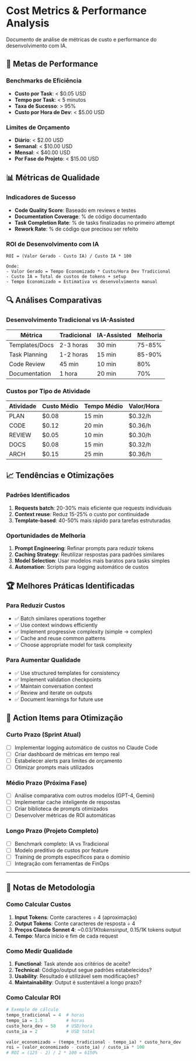 # Cost Metrics & Performance Analysis

Documento de análise de métricas de custo e performance do desenvolvimento com IA.

## 🎯 Metas de Performance

### Benchmarks de Eficiência
- **Custo por Task**: < $0.05 USD
- **Tempo por Task**: < 5 minutos  
- **Taxa de Sucesso**: > 95%
- **Custo por Hora de Dev**: < $5.00 USD

### Limites de Orçamento
- **Diário**: < $2.00 USD
- **Semanal**: < $10.00 USD
- **Mensal**: < $40.00 USD
- **Por Fase do Projeto**: < $15.00 USD

## 📊 Métricas de Qualidade

### Indicadores de Sucesso
- **Code Quality Score**: Baseado em reviews e testes
- **Documentation Coverage**: % de código documentado
- **Task Completion Rate**: % de tasks finalizadas no primeiro attempt
- **Rework Rate**: % de código que precisou ser refeito

### ROI de Desenvolvimento com IA
```
ROI = (Valor Gerado - Custo IA) / Custo IA * 100

Onde:
- Valor Gerado = Tempo Economizado * Custo/Hora Dev Tradicional
- Custo IA = Total de custos de tokens + setup
- Tempo Economizado = Estimativa vs desenvolvimento manual
```

## 🔍 Análises Comparativas

### Desenvolvimento Tradicional vs IA-Assisted

| Métrica | Tradicional | IA-Assisted | Melhoria |
|---------|-------------|-------------|----------|
| Templates/Docs | 2-3 horas | 30 min | 75-85% |
| Task Planning | 1-2 horas | 15 min | 85-90% |
| Code Review | 45 min | 10 min | 80% |
| Documentation | 1 hora | 20 min | 70% |

### Custos por Tipo de Atividade

| Atividade | Custo Médio | Tempo Médio | Valor/Hora |
|-----------|-------------|-------------|------------|
| PLAN | $0.08 | 15 min | $0.32/h |
| CODE | $0.12 | 20 min | $0.36/h |
| REVIEW | $0.05 | 10 min | $0.30/h |
| DOCS | $0.08 | 15 min | $0.32/h |
| ARCH | $0.15 | 25 min | $0.36/h |

## 📈 Tendências e Otimizações

### Padrões Identificados
1. **Requests batch**: 20-30% mais eficiente que requests individuais
2. **Context reuse**: Reduz 15-25% o custo por continuidade
3. **Template-based**: 40-50% mais rápido para tarefas estruturadas

### Oportunidades de Melhoria
1. **Prompt Engineering**: Refinar prompts para reduzir tokens
2. **Caching Strategy**: Reutilizar respostas para padrões similares
3. **Model Selection**: Usar modelos mais baratos para tasks simples
4. **Automation**: Scripts para logging automático de custos

## 🏆 Melhores Práticas Identificadas

### Para Reduzir Custos
- ✅ Batch similares operations together
- ✅ Use context windows efficiently  
- ✅ Implement progressive complexity (simple → complex)
- ✅ Cache and reuse common patterns
- ✅ Choose appropriate model for task complexity

### Para Aumentar Qualidade
- ✅ Use structured templates for consistency
- ✅ Implement validation checkpoints
- ✅ Maintain conversation context
- ✅ Review and iterate on outputs
- ✅ Document learnings for future use

## 🎯 Action Items para Otimização

### Curto Prazo (Sprint Atual)
- [ ] Implementar logging automático de custos no Claude Code
- [ ] Criar dashboard de métricas em tempo real
- [ ] Estabelecer alerts para limites de orçamento
- [ ] Otimizar prompts mais utilizados

### Médio Prazo (Próxima Fase)
- [ ] Análise comparativa com outros modelos (GPT-4, Gemini)
- [ ] Implementar cache inteligente de respostas
- [ ] Criar biblioteca de prompts otimizados
- [ ] Desenvolver métricas de ROI automáticas

### Longo Prazo (Projeto Completo)
- [ ] Benchmark completo: IA vs Tradicional
- [ ] Modelo preditivo de custos por feature
- [ ] Training de prompts específicos para o domínio
- [ ] Integração com ferramentas de FinOps

---

## 📝 Notas de Metodologia

### Como Calcular Custos
1. **Input Tokens**: Conte caracteres ÷ 4 (aproximação)
2. **Output Tokens**: Conte caracteres de resposta ÷ 4
3. **Preços Claude Sonnet 4**: ~$0.03/1K tokens input, ~$0.15/1K tokens output
4. **Tempo**: Marca início e fim de cada request

### Como Medir Qualidade
1. **Functional**: Task atende aos critérios de aceite?
2. **Technical**: Código/output segue padrões estabelecidos?
3. **Usability**: Resultado é utilizável sem modificações?
4. **Maintainability**: Output é sustentável a longo prazo?

### Como Calcular ROI
```python
# Exemplo de cálculo
tempo_tradicional = 4  # horas
tempo_ia = 1.5         # horas  
custo_hora_dev = 50    # USD/hora
custo_ia = 2           # USD total

valor_economizado = (tempo_tradicional - tempo_ia) * custo_hora_dev
roi = (valor_economizado - custo_ia) / custo_ia * 100
# ROI = (125 - 2) / 2 * 100 = 6150%
```